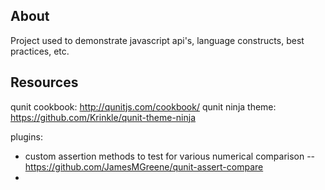 ## About

Project used to demonstrate javascript api's, language constructs, best practices, etc.

## Resources

qunit cookbook: http://qunitjs.com/cookbook/
qunit ninja theme: https://github.com/Krinkle/qunit-theme-ninja

plugins:
- custom assertion methods to test for various numerical comparison
-- https://github.com/JamesMGreene/qunit-assert-compare
- 